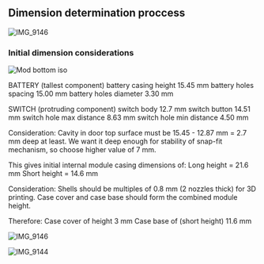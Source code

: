 ## Dimension determination proccess

![IMG_9146](https://github.com/Technology-for-the-Poorest-Billion/2024-ideabatic-beam/assets/98922660/58d6f6ad-5d03-4991-8ea6-b84120e9fbac)

### Initial dimension considerations

![Mod bottom iso](https://github.com/Technology-for-the-Poorest-Billion/2024-ideabatic-beam/assets/98922660/a4d19a7b-a5f2-4d23-bb87-d8e5367dd2bd)

BATTERY (tallest component)
battery casing height 15.45 mm
battery holes spacing 15.00 mm
battery holes diameter 3.30 mm

SWITCH (protruding component)
switch body 12.7 mm
switch button 14.51 mm
switch hole max distance 8.63 mm
switch hole min distance 4.50 mm

Consideration: 
Cavity in door top surface must be 15.45 - 12.87 mm = 2.7 mm deep at least.
We want it deep enough for stability of snap-fit mechanism, so choose higher value of 7 mm.

This gives initial internal module casing dimensions of:
Long height = 21.6 mm
Short height = 14.6 mm

Consideration:
Shells should be multiples of 0.8 mm (2 nozzles thick) for 3D printing.
Case cover and case base should form the combined module height.

Therefore:
Case cover of height 3 mm
Case base of (short height) 11.6 mm

![IMG_9146](https://github.com/Technology-for-the-Poorest-Billion/2024-ideabatic-beam/assets/98922660/3f2e8591-720e-48f2-b780-bb0d863cdde7)

![IMG_9144](https://github.com/Technology-for-the-Poorest-Billion/2024-ideabatic-beam/assets/98922660/3e1481bd-e780-4ace-b4c2-aa0e802354b0)
